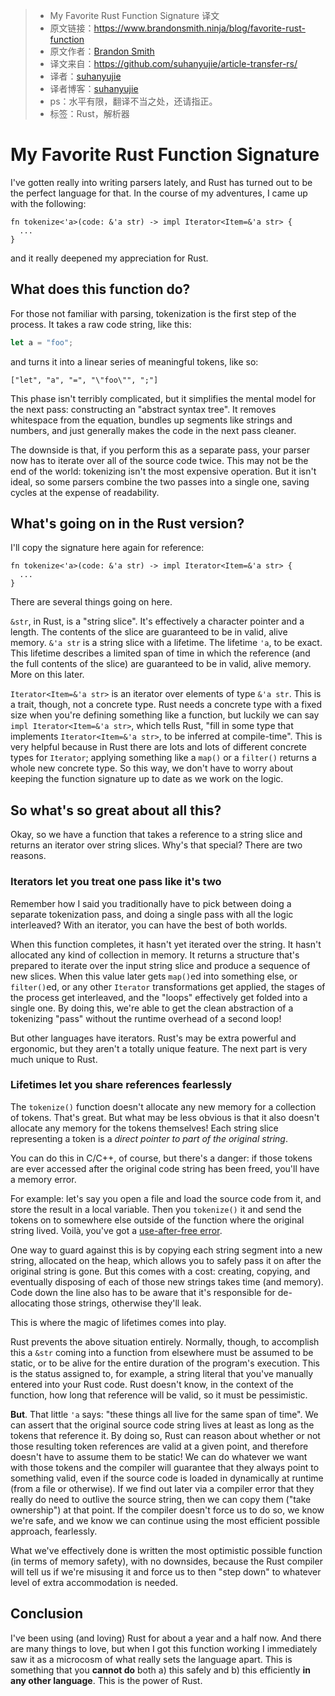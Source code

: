 >* My Favorite Rust Function Signature 译文
>* 原文链接：https://www.brandonsmith.ninja/blog/favorite-rust-function
>* 原文作者：[Brandon Smith](https://github.com/brundonsmith)
>* 译文来自：https://github.com/suhanyujie/article-transfer-rs/
>* 译者：[suhanyujie](https://github.com/suhanyujie)
>* 译者博客：[suhanyujie](https://ishenghuo.cnblogs.com/)
>* ps：水平有限，翻译不当之处，还请指正。
>* 标签：Rust，解析器

# My Favorite Rust Function Signature
I've gotten really into writing parsers lately, and Rust has turned out to be the perfect language for that. In the course of my adventures, I came up with the following:

```
fn tokenize<'a>(code: &'a str) -> impl Iterator<Item=&'a str> {
  ...
}
```

and it really deepened my appreciation for Rust.

## What does this function do?

For those not familiar with parsing, tokenization is the first step of the process. It takes a raw code string, like this:

```rust
let a = "foo";
```

and turns it into a linear series of meaningful tokens, like so:

```
["let", "a", "=", "\"foo\"", ";"]
```

This phase isn't terribly complicated, but it simplifies the mental model for the next pass: constructing an "abstract syntax tree". It removes whitespace from the equation, bundles up segments like strings and numbers, and just generally makes the code in the next pass cleaner.

The downside is that, if you perform this as a separate pass, your parser now has to iterate over all of the source code twice. This may not be the end of the world: tokenizing isn't the most expensive operation. But it isn't ideal, so some parsers combine the two passes into a single one, saving cycles at the expense of readability.

## What's going on in the Rust version? #

I'll copy the signature here again for reference:

```
fn tokenize<'a>(code: &'a str) -> impl Iterator<Item=&'a str> {
  ...
}
```

There are several things going on here.

`&str`, in Rust, is a "string slice". It's effectively a character pointer and a length. The contents of the slice are guaranteed to be in valid, alive memory. `&'a str` is a string slice with a lifetime. The lifetime `'a`, to be exact. This lifetime describes a limited span of time in which the reference (and the full contents of the slice) are guaranteed to be in valid, alive memory. More on this later.

`Iterator<Item=&'a str>` is an iterator over elements of type `&'a str`. This is a trait, though, not a concrete type. Rust needs a concrete type with a fixed size when you're defining something like a function, but luckily we can say `impl Iterator<Item=&'a str>`, which tells Rust, "fill in some type that implements `Iterator<Item=&'a str>`, to be inferred at compile-time". This is very helpful because in Rust there are lots and lots of different concrete types for `Iterator`; applying something like a `map()` or a `filter()` returns a whole new concrete type. So this way, we don't have to worry about keeping the function signature up to date as we work on the logic.

## So what's so great about all this? 
Okay, so we have a function that takes a reference to a string slice and returns an iterator over string slices. Why's that special? There are two reasons.

### Iterators let you treat one pass like it's two 
Remember how I said you traditionally have to pick between doing a separate tokenization pass, and doing a single pass with all the logic interleaved? With an iterator, you can have the best of both worlds.

When this function completes, it hasn't yet iterated over the string. It hasn't allocated any kind of collection in memory. It returns a structure that's prepared to iterate over the input string slice and produce a sequence of new slices. When this value later gets `map()`ed into something else, or `filter()`ed, or any other `Iterator` transformations get applied, the stages of the process get interleaved, and the "loops" effectively get folded into a single one. By doing this, we're able to get the clean abstraction of a tokenizing "pass" without the runtime overhead of a second loop!

But other languages have iterators. Rust's may be extra powerful and ergonomic, but they aren't a totally unique feature. The next part is very much unique to Rust.

### Lifetimes let you share references fearlessly 
The `tokenize()` function doesn't allocate any new memory for a collection of tokens. That's great. But what may be less obvious is that it also doesn't allocate any memory for the tokens themselves! Each string slice representing a token is a _direct pointer to part of the original string_.

You can do this in C/C++, of course, but there's a danger: if those tokens are ever accessed after the original code string has been freed, you'll have a memory error.

For example: let's say you open a file and load the source code from it, and store the result in a local variable. Then you `tokenize()` it and send the tokens on to somewhere else outside of the function where the original string lived. Voilà, you've got a [use-after-free error](https://en.wikipedia.org/wiki/Dangling_pointer).

One way to guard against this is by copying each string segment into a new string, allocated on the heap, which allows you to safely pass it on after the original string is gone. But this comes with a cost: creating, copying, and eventually disposing of each of those new strings takes time (and memory). Code down the line also has to be aware that it's responsible for de-allocating those strings, otherwise they'll leak.

This is where the magic of lifetimes comes into play.

Rust prevents the above situation entirely. Normally, though, to accomplish this a `&str` coming into a function from elsewhere must be assumed to be static, or to be alive for the entire duration of the program's execution. This is the status assigned to, for example, a string literal that you've manually entered into your Rust code. Rust doesn't know, in the context of the function, how long that reference will be valid, so it must be pessimistic.

**But**. That little `'a` says: "these things all live for the same span of time". We can assert that the original source code string lives at least as long as the tokens that reference it. By doing so, Rust can reason about whether or not those resulting token references are valid at a given point, and therefore doesn't have to assume them to be static! We can do whatever we want with those tokens and the compiler will guarantee that they always point to something valid, even if the source code is loaded in dynamically at runtime (from a file or otherwise). If we find out later via a compiler error that they really do need to outlive the source string, then we can copy them ("take ownership") at that point. If the compiler doesn't force us to do so, we know we're safe, and we know we can continue using the most efficient possible approach, fearlessly.

What we've effectively done is written the most optimistic possible function (in terms of memory safety), with no downsides, because the Rust compiler will tell us if we're misusing it and force us to then "step down" to whatever level of extra accommodation is needed.

## Conclusion 

I've been using (and loving) Rust for about a year and a half now. And there are many things to love, but when I got this function working I immediately saw it as a microcosm of what really sets the language apart. This is something that you **cannot do** both a) this safely and b) this efficiently **in any other language**. This is the power of Rust.
